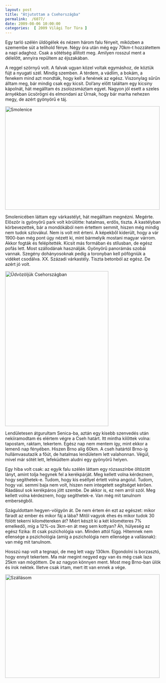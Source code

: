 ```yaml
---
layout: post
title: "Átjutottam a Csehországba"
permalink:  /6077/ 
date: 2009-08-06 10:00:00
categories:  [ 2009 Világi Tor Túra ] 
---
```

Egy tarló szélén üldögélek és nézem három falu fényeit, miközben a szemembe süt a telihold fénye. Négy óra után még egy 70km-t hozzátettem a napi adaghoz. Csak a sötétség állított meg. Amilyen rosszul ment a délelőtt, annyira repültem az éjszakában.



<!--break-->

A reggel szörnyű volt. A falvak ugyan közel voltak egymáshoz, de köztük fújt a nyugati szél. Mindig szemben. A térdem, a vádlim, a bokám, a fenekem mind azt mondták, hogy kell a fenének az egész. Viszonylag sűrűn álltam meg, bár mindig csak egy kicsit. Dol’any előtt találtam egy kicsiny kápolnát, hát megálltam és zsolozsmáztam egyet. Nagyon jól esett a szeles árnyékban ücsörögni és elmondani az Úrnak, hogy bár marha nehezen megy, de azért gyönyörű e táj.

<p ><a href="https://www.flickr.com/photos/borazslo/3794627465" title="Smolenice by Elek László, on Flickr"><img src="https://c1.staticflickr.com/3/2560/3794627465_df1974f3ee.jpg" width="500" height="334" alt="Smolenice"></a></p>

Smolenicében láttam egy várkastélyt, hát megálltam megnézni. Megérte. Először is gyönyörű park volt körülötte: hatalmas, erdős, tiszta. A kastélyban körbevezettek, bár a mondókából nem értettem semmit, hiszen még mindig nem tudok szlovákul. Nem is volt mit érteni. A képekből kiderült, hogy a vár 1900-ban még pont úgy nézett ki, mint bármelyik mostani magyar várrom. Akkor fogták és felépítették. Kicsit más formában és stílusban, de egész pofás lett. Most szállodának használják. Gyönyörű panorámás szobái vannak. Szegény dohányosoknak pedig a toronyban kell pöfögniük a vidéket csodálva. XX. Századi várkastély. Tiszta betonból az egész. De azért jó volt.

<p ><a href="https://www.flickr.com/photos/borazslo/3797059095" title="Üdvözöljük Csehországban by Elek László, on Flickr"><img src="https://c1.staticflickr.com/3/2581/3797059095_5c15b9ebcb.jpg" width="334" height="500" alt="Üdvözöljük Csehországban"></a></p>

Lendületesen átgurultam Senica-ba, aztán egy kisebb szenvedés után nekiiramodtam és elértem végre a Cseh határt. Itt mintha kilőttek volna: tapostam, raktam, tekertem. Egész nap nem mentem így, mint ekkor a lemenő nap fényében. Hiszen Brno alig 60km. A cseh határtól Brno-ig hullámvasutazik a főút, de hatalmas lendületem lett valahonnan. Végül, mivel már sötét lett, lefeküdtem aludni egy gyönyörű helyen.

Egy hiba volt csak: az egyik falu szélén láttam egy rózsaszínbe öltözött lányt, amint tolja hegynek fel a kerékpárját. Meg kellett volna kérdeznem, hogy segíthetek-e. Tudom, hogy kis eséllyel értett volna angolul. Tudom, hogy val. semmi baja nem volt, hiszen nem integetett segítséget kérően. Ráadásul sok kerékpáros jött szembe. De akkor is, ez nem arról szól. Meg kellett volna kérdeznem, hogy segíthetek-e. Van még mit tanulnom emberségből.

Száguldottam hegyen-völgyön át. De nem értem én ezt az egészet: mikor fáradt az ember és mikor fáj a lába? Mitől vagyok éhes és mikor tudok 30 fölött tekerni kilométereken át? Miért készít ki a két kilométeres 7% emelkedő, míg a 12%-os 3km-en át meg sem kottyan? Áh, hülyeség az egész fizika: itt csak pszichológia van. Minden attól függ. Hitemnek nem ellensége a pszichológia (amíg a pszichológia nem ellensége a vallásnak): van még mit tanulnom.

Hosszú nap volt a tegnapi, de meg lett vagy 130km. Elgondolni is borzasztó, hogy ennyit tekertem. Ma már megint negyed egy van és még csak laza 25km van mögöttem. De az nagyon könnyen ment. Most meg Brno-ban ülök és írok nektek. Illetve csak írtam, mert itt van ennek a vége.

<p ><a href="https://www.flickr.com/photos/borazslo/3797877676" title="Szállásom by Elek László, on Flickr"><img src="https://c1.staticflickr.com/3/2560/3797877676_40496918a0.jpg" width="500" height="334" alt="Szállásom"></a></p>